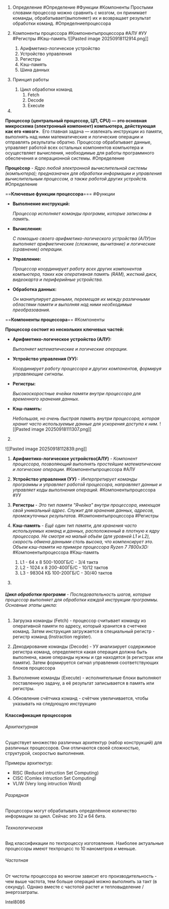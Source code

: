 
1) Определение #Определение #Функции #Компоненты 
     Простыми словами процессор можно сравнить с мозгом, он принимает команды, обрабатывает(выполняет) их и возвращает результат обработки команд. #Определниепроцессора
2) Компоненты процессора #Компонентыпроцессора #АЛУ #УУ #Регистры #Кэш-память 
	![[Pasted image 20250918112914.png]]
    1. Арифметико-логическое устройство
    2. Устройство управления
    3. Регистры
    4. Кэш-память
    5. Шина данных
3) Принцип работы
     1. Цикл обработки команд
         1. Fetch
         2. Decode
         3. Execute

1)
**Процессор (центральный процессор, ЦП, CPU) — это основная микросхема (электронный компонент) компьютера, действующая как его «мозг»**.  Его главная задача — извлекать инструкции из памяти, выполнять над ними математические и логические операции и отправлять результаты обратно. Процессор обрабатывает данные, управляет работой всех остальных компонентов компьютера и осуществляет вычисления, необходимые для работы программного обеспечения и операционной системы. #Определение

**Проце́ссор** - *Ядро любой электронной вычислительной системы (компьютера); предназначен для обработки информации и управления вычислительным процессом, а также работой других устройств.* #Определение 

==**Ключевые функции процессора**===  #Функции

- **Выполнение инструкций:** 
    
    *Процессор исполняет команды программ, которые записаны в память.* 
    
- **Вычисления:** 
    
    *С помощью своего арифметико-логического устройства (АЛУ)он выполняет арифметические (сложение, вычитание) и логические (сравнение) операции.* 
    
- **Управление:** 
    
    *Процессор координирует работу всех других компонентов компьютера, таких как оперативная память (RAM), жесткий диск, видеокарта и периферийные устройства.* 
    
- **Обработка данных:** 
    
    *Он манипулирует данными, перемещая их между различными областями памяти и выполняя над ними необходимые преобразования.*

==**Компоненты процессора**== #Компоненты

**Процессор состоит из нескольких ключевых частей:**

- **Арифметико-логическое устройство (АЛУ):** 
    
    *Выполняет математические и логические операции.* 
    
- **Устройство управления (УУ):** 
    
    *Координирует работу процессора и других компонентов, формируя управляющие сигналы.* 
    
- **Регистры:** 
    
    *Высокоскоростные ячейки памяти внутри процессора для временного хранения данных.* 
    
- **Кэш-память:** 
    
    *Небольшая, но очень быстрая память внутри процессора, которая хранит часто используемые данные для ускорения доступа к ним.*
![[Pasted image 20250918111307.png]]

2)
![[Pasted image 20250918112839.png]] 

1.  **Арифметико-логическое устройство(АЛУ)** - *Компонент процессора, позволяющий выполнять простейшие математические и логические операции.* #Компонентыпроцессора #АЛУ

2. **Устройство управления (УУ)** - *Интерпретирует команды программы и управляет работой процессора, направляет данные и управляет коды выполнения операций.* #Компонентыпроцессора #УУ 

3. **Регистры** - *Это тип памяти "Ячейка" внутри процессора, имеющая свой уникальный адрес. Служит для хранения данных, адресов, промежуточных результатов.* #Компонентыпроцессора #Регистры

4. **Кэш-память** - *Ещё один тип памяти, для хранения часто используемых команд и данных, расположенный в плотную к ядру процессора.* *Не смотря на малый объём (для уровней L1 и L2), скорость обмена данными столь высока, что компенсирует это. Объем кэш-памяти на примере процессора Ryzen 7 7800x3D:* #Компонентыпроцессора #Кэш-память
    1) L1 - 64 x 8    500-1000ГБ/C - 3/4 такта
    2) L2 - 1024 x 8    200-400ГБ/C - 10/12 тактов
    3) L3 - 98304 КБ   100-200ГБ/C - 30/40 тактов

3)

###### ***Цикл обработки программ*** - Последовательность шагов, которые процессор выполняет для обработки каждой инструкции программы. Основные этапы цикла:

1. Загрузка команды (Fetch) - процессор считывает команду из оперативной памяти по адресу, который хранится в cчетчеке команд. Затем инструкция загружается в специальный регистр - регистр команд (Instraction register).

2. Декодирование команды (Decode) - УУ анализирует содержимое регистра команд, определяется какая операция должна быть выполнена, какие операнды нужны и где находятся (в регистрах или памяти). Затем формируется сигнал управления соответствующих блоков процессора

3. Выполнение команды (Execute) - исполнительные блоки выполняют поставленную задачу, а её результат записывается в память или регистры. 

4. Обновление счётчика команд - счётчик увеличивается, чтобы указывать на следующую инструкцию 

#### Классификация процессоров

###### Архитектурная 

Существует множество различных архитектур (набор конструкций) для различных процессоров. Они отличаются своей сложностью, структурой, скоростью выполнения.

Примеры архитектур:
- RISC (Reduced intruction Set Computing)
- CISC (Comlex intruction Set Computing)
- VLIW (Very long intruction Word)

###### Разрядная 

Процессоры могут обрабатывать определённое количество информации за цикл. Сейчас это 32 и 64 бита. 


###### Технологическая

Вид классификации по техпроцессу изготовления. Наиболее актуальные процессоры имеют техпроцесс то 10 нанометров и меньше.

###### Частотная

От чистоты процессора во многом зависит его производительность - чем выше частота, тем больше операций можно выполнить за такт (в секунду). Однако вместе с частотой растет и тепловыделение / энергозатраты. 

Intel8086